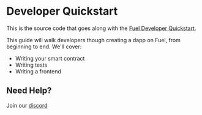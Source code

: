# Developer Quickstart

This is the source code that goes along with the [Fuel Developer Quickstart](https://fuellabs.github.io/fuel-docs/master/index.html).

This guide will walk developers though creating a dapp on Fuel, from beginning to end. We'll cover:
- Writing your smart contract
- Writing tests
- Writing a frontend

## Need Help?

Join our [discord](https://discord.com/invite/fuelnetwork)
